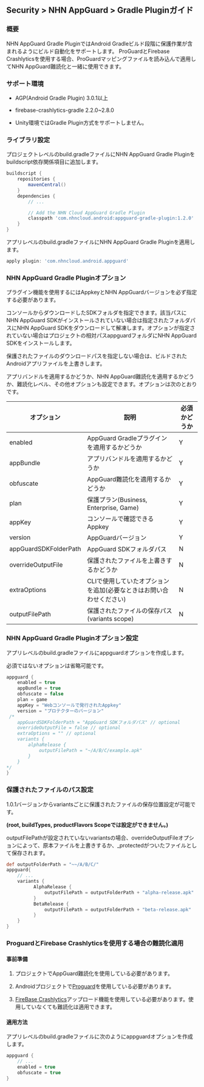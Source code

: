 ## Security > NHN AppGuard > Gradle Pluginガイド

### 概要

NHN AppGuard Gradle PluginではAndroid Gradleビルド段階に保護作業が含まれるようにビルド自動化をサポートします。 ProGuardとFirebase Crashlyticsを使用する場合、ProGuardマッピングファイルを読み込んで適用してNHN AppGuard難読化と一緒に使用できます。

### サポート環境

- AGP(Android Gradle Plugin) 3.0.1以上

- firebase-crashlytics-gradle 2.2.0~2.8.0

- Unity環境ではGradle Plugin方式をサポートしません。

### ライブラリ設定

プロジェクトレベルのbuild.gradleファイルにNHN AppGuard Gradle Pluginをbuildscript依存関係項目に追加します。

```groovy
buildscript {
    repositories {
        mavenCentral()
    }
    dependencies {
        // ...

        // Add the NHN Cloud AppGuard Gradle Plugin
        classpath 'com.nhncloud.android:appguard-gradle-plugin:1.2.0'
    }
}
```

アプリレベルのbuild.gradleファイルにNHN AppGuard Gradle Pluginを適用します。

```groovy
apply plugin: 'com.nhncloud.android.appguard'
```

### NHN AppGuard Gradle Pluginオプション

プラグイン機能を使用するにはAppkeyとNHN AppGuardバージョンを必ず指定する必要があります。

コンソールからダウンロードしたSDKフォルダを指定できます。該当パスにNHN AppGuard SDKがインストールされていない場合は指定されたフォルダパスにNHN AppGuard SDKをダウンロードして解凍します。オプションが指定されていない場合はプロジェクトの相対パスappguardフォルダにNHN AppGuard SDKをインストールします。

保護されたファイルのダウンロードパスを指定しない場合は、ビルドされたAndroidアプリファイルを上書きします。

アプリバンドルを適用するかどうか、NHN AppGuard難読化を適用するかどうか、難読化レベル、その他オプションも設定できます。オプションは次のとおりです。

| オプション                  | 説明                          | 必須かどうか |
| --------------------- | ----------------------------- | ----- |
| enabled               | AppGuard Gradleプラグインを適用するかどうか           | Y     |
| appBundle             | アプリバンドルを適用するかどうか                   | Y     |
| obfuscate             | AppGuard難読化を適用するかどうか                | Y     |
| plan                  | 保護プラン(Business, Enterprise, Game)  | Y     |
| appKey                | コンソールで確認できるAppkey          | Y     |
| version               | AppGuardバージョン                      | Y     |
| appGuardSDKFolderPath | AppGuard SDKフォルダパス               | N     |
| overrideOutputFile    | 保護されたファイルを上書きするかどうか               | N     |
| extraOptions          | CLIで使用していたオプションを追加(必要なときはお問い合わせください)      | N     |
| outputFilePath        | 保護されたファイルの保存パス(variants scope) | N     |

### NHN AppGuard Gradle Pluginオプション設定

アプリレベルのbuild.gradleファイルにappguardオプションを作成します。

必須ではないオプションは省略可能です。

```groovy
appguard {
    enabled = true
    appBundle = true
    obfuscate = false
    plan = game
    appKey = "Webコンソールで発行されたAppkey"
    version = "プロテクターのバージョン"
 /*   
    appGuardSDKFolderPath = "AppGuard SDKフォルダパス" // optional
    overrideOutputFile = false // optional
    extraOptions = "" // optional
    variants {
        alphaRelease {
            outputFilePath = "~/A/B/C/example.apk"
        }
    }
*/
}
```

### 保護されたファイルのパス設定

1.0.1バージョンからvariantsごとに保護されたファイルの保存位置設定が可能です。

**(root, buildTypes, productFlavors Scopeでは設定ができません。)**

outputFilePathが設定されていないvariantsの場合、overrideOutputFileオプションによって、原本ファイルを上書きするか、_protectedがついたファイルとして保存されます。

```groovy
def outputFolderPath = "~~/A/B/C/"
appguard{
    // ...
    variants {
          AlphaRelease {
              outputFilePath = outputFolderPath + "alpha-release.apk"
          }     
          BetaRelease {
              outputFilePath = outputFolderPath + "beta-release.apk"
          }  
    }  
}
```

### ProguardとFirebase Crashlyticsを使用する場合の難読化適用

#### 事前準備

1. プロジェクトでAppGuard難読化を使用している必要があります。

2. Androidプロジェクトで[Proguard](https://www.guardsquare.com/manual/home)を使用している必要があります。

3. [FireBase Crashlytics](https://firebase.google.com/docs/crashlytics)アップロード機能を使用している必要があります。使用していなくても難読化は適用できます。

#### 適用方法

アプリレベルのbuild.gradleファイルに次のようにappguardオプションを作成します。

```groovy
appguard {
    // ...
    enabled = true
    obfuscate = true
}
```
